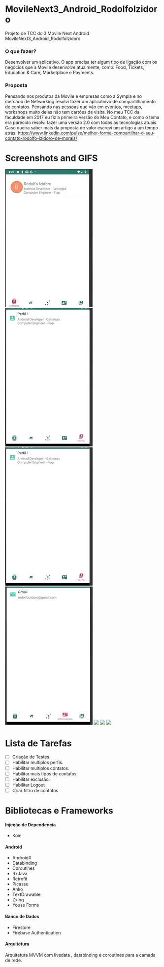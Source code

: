 # MovileNext3_Android_RodolfoIzidoro
Projeto de TCC do 3 Movile Next Android MovileNext3_Android_RodolfoIzidoro

### O que fazer?
Desenvolver um aplicativo.
O app precisa ter algum tipo de ligação com os negócios que a Movile desenvolve
atualmente, como: Food, Tickets, Education & Care, Marketplace e Payments.

### Proposta
Pensando nos produtos da Movile e empresas como a Sympla e no mercado de Networking resolvi fazer um aplicatvivo
de compartilhamento de contatos. Pensando nas pessoas que vão em eventos, meetups, workshops muito delas não tem
cartões de visita.
No meu TCC da faculdade em 2017 eu fiz a primeira versão do Meu Contato, e como o tema era parecido resolvi
fazer uma versão 2.0 com todas as tecnologias atuais.
Caso queira saber mais da proposta de valor escrevi um artigo a um tempo atrás: 
https://www.linkedin.com/pulse/melhor-forma-compartilhar-o-seu-contato-rodolfo-izidoro-de-morais/

# Screenshots and GIFS
![](screenshots/Mar-01-2019%2004-23-23.gif)
![](screenshots/Mar-01-2019%2004-27-36.gif)
![](screenshots/Mar-01-2019%2004-27-43.gif)
![](screenshots/Mar-01-2019%2004-27-55.gif)
![](screenshots/Mar-01-2019%2004-28-08.gif)
![](screenshots/Mar-01-2019%2004-28-30.gif)
![](screenshots/Mar-01-2019%2004-29-10.gif)


# Lista de Tarefas
 - [ ] Criação de Testes.
 - [ ] Habilitar multiplos perfis.
 - [ ] Habilitar multiplos contatos.
 - [ ] Habilitar mais tipos de contatos.
 - [ ] Habilitar exclusão.
 - [ ] Habilitar Logout
 - [ ] Criar filtro de contatos

# Bibliotecas e Frameworks
#### Injeção de Dependencia
- Koin
#### Android 
- AndroidX
- Databinding
- Coroutines
- RxJava
- Retrofit
- Picasso
- Anko
- TextDrawable
- Zxing
- Youse Forms
#### Banco de Dados
- Firestore
- Firebase Authentication

#### Arquitetura
Arquitetura MVVM com livedata , databinding e coroutines para a camada de rede.

